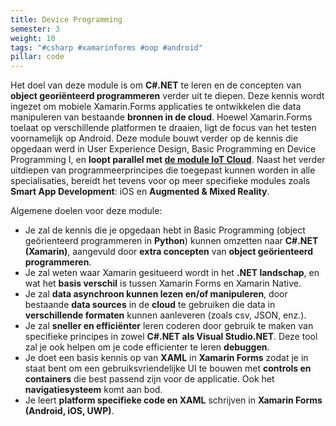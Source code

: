 ```yaml
---
title: Device Programming
semester: 3
weight: 10
tags: "#csharp #xamarinforms #oop #android"
pillar: code
---
```


Het doel van deze module is om **C#.NET** te leren en de concepten van **object georiënteerd programmeren** verder uit te diepen. Deze kennis wordt ingezet om mobiele Xamarin.Forms applicaties te ontwikkelen die data manipuleren van bestaande **bronnen in de cloud**. Hoewel Xamarin.Forms toelaat op verschillende platformen te draaien, ligt de focus van het testen voornamelijk op Android.
Deze module bouwt verder op de kennis die opgedaan werd in User Experience Design, Basic Programming en Device Programming I, en **loopt parallel met <a class="js-module-link" href="/programma/iot-cloud/">de module IoT Cloud</a>**. Naast het verder uitdiepen van programmeerprincipes die toegepast kunnen worden in alle specialisaties, bereidt het tevens voor op meer specifieke modules zoals **Smart App Development**: iOS en **Augmented & Mixed Reality**.

Algemene doelen voor deze module:

- Je zal de kennis die je opgedaan hebt in Basic Programming (object geörienteerd programmeren in **Python**) kunnen omzetten naar **C#.NET (Xamarin)**, aangevuld door **extra concepten** van **object geörienteerd programmeren**.
- Je zal weten waar Xamarin gesitueerd wordt in het **.NET landschap**, en wat het **basis verschil** is tussen Xamarin Forms en Xamarin Native.
- Je zal **data asynchroon kunnen lezen en/of manipuleren**, door bestaande **data sources** in de **cloud** te gebruiken die data in **verschillende formaten** kunnen aanleveren (zoals csv, JSON, enz.).
- Je zal **sneller en efficiënter** leren coderen door gebruik te maken van specifieke principes in zowel **C#.NET als Visual Studio.NET**. Deze tool zal je ook helpen om je code efficienter te leren **debuggen**.
- Je doet een basis kennis op van **XAML** in **Xamarin Forms** zodat je in staat bent om een gebruiksvriendelijke UI te bouwen met **controls en containers** die best passend zijn voor de applicatie. Ook het **navigatiesysteem** komt aan bod.
- Je leert **platform specifieke code en XAML** schrijven in **Xamarin Forms (Android, iOS, UWP)**.
